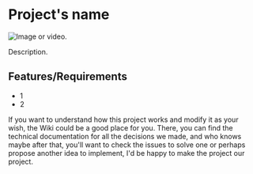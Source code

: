 # Project's name 

![Image](./docs/assets/) or video.

Description.

## Features/Requirements
- 1
- 2

If you want to understand how this project works and modify it as your wish, the Wiki could be a good place for you. There, you can find the technical documentation for all the decisions we made, and who knows maybe after that, you'll want to check the issues to solve one or perhaps propose another idea to implement, I'd be happy to make the project our project.
